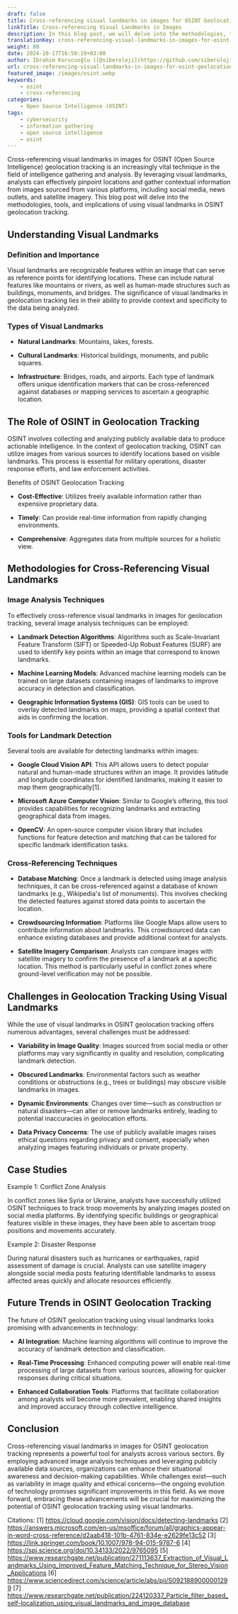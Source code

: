 ```yaml
---
draft: false
title: Cross-referencing visual landmarks in images for OSINT Geolocation Tracking from Images
linkTitle: Cross-referencing Visual Landmarks in Images
description: In this blog post, we will delve into the methodologies, tools, and implications of using visual landmarks in OSINT geolocation tracking.
translationKey: cross-referencing-visual-landmarks-in-images-for-osint-geolocation-tracking-from-images
weight: 80
date: 2024-10-17T16:50:19+03:00
author: İbrahim Korucuoğlu ([@siberoloji](https://github.com/siberoloji))
url: cross-referencing-visual-landmarks-in-images-for-osint-geolocation-tracking-from-images
featured_image: /images/osint.webp
keywords:
    - osint
    - cross-referencing
categories:
    - Open Source Intelligence (OSINT)
tags:
    - cybersecurity
    - information gathering
    - open source intelligence
    - osint
---
```



Cross-referencing visual landmarks in images for OSINT (Open Source Intelligence) geolocation tracking is an increasingly vital technique in the field of intelligence gathering and analysis. By leveraging visual landmarks, analysts can effectively pinpoint locations and gather contextual information from images sourced from various platforms, including social media, news outlets, and satellite imagery. This blog post will delve into the methodologies, tools, and implications of using visual landmarks in OSINT geolocation tracking.

## Understanding Visual Landmarks

### **Definition and Importance**

Visual landmarks are recognizable features within an image that can serve as reference points for identifying locations. These can include natural features like mountains or rivers, as well as human-made structures such as buildings, monuments, and bridges. The significance of visual landmarks in geolocation tracking lies in their ability to provide context and specificity to the data being analyzed.

### **Types of Visual Landmarks**

* **Natural Landmarks**: Mountains, lakes, forests.

* **Cultural Landmarks**: Historical buildings, monuments, and public squares.

* **Infrastructure**: Bridges, roads, and airports.
Each type of landmark offers unique identification markers that can be cross-referenced against databases or mapping services to ascertain a geographic location.

## The Role of OSINT in Geolocation Tracking

OSINT involves collecting and analyzing publicly available data to produce actionable intelligence. In the context of geolocation tracking, OSINT can utilize images from various sources to identify locations based on visible landmarks. This process is essential for military operations, disaster response efforts, and law enforcement activities.

Benefits of OSINT Geolocation Tracking

* **Cost-Effective**: Utilizes freely available information rather than expensive proprietary data.

* **Timely**: Can provide real-time information from rapidly changing environments.

* **Comprehensive**: Aggregates data from multiple sources for a holistic view.

## Methodologies for Cross-Referencing Visual Landmarks

### Image Analysis Techniques

To effectively cross-reference visual landmarks in images for geolocation tracking, several image analysis techniques can be employed:

* **Landmark Detection Algorithms**: Algorithms such as Scale-Invariant Feature Transform (SIFT) or Speeded-Up Robust Features (SURF) are used to identify key points within an image that correspond to known landmarks.

* **Machine Learning Models**: Advanced machine learning models can be trained on large datasets containing images of landmarks to improve accuracy in detection and classification.

* **Geographic Information Systems (GIS)**: GIS tools can be used to overlay detected landmarks on maps, providing a spatial context that aids in confirming the location.

### Tools for Landmark Detection

Several tools are available for detecting landmarks within images:

* **Google Cloud Vision API**: This API allows users to detect popular natural and human-made structures within an image. It provides latitude and longitude coordinates for identified landmarks, making it easier to map them geographically[1].

* **Microsoft Azure Computer Vision**: Similar to Google’s offering, this tool provides capabilities for recognizing landmarks and extracting geographical data from images.

* **OpenCV**: An open-source computer vision library that includes functions for feature detection and matching that can be tailored for specific landmark identification tasks.

### Cross-Referencing Techniques

* **Database Matching**: Once a landmark is detected using image analysis techniques, it can be cross-referenced against a database of known landmarks (e.g., Wikipedia's list of monuments). This involves checking the detected features against stored data points to ascertain the location.

* **Crowdsourcing Information**: Platforms like Google Maps allow users to contribute information about landmarks. This crowdsourced data can enhance existing databases and provide additional context for analysts.

* **Satellite Imagery Comparison**: Analysts can compare images with satellite imagery to confirm the presence of a landmark at a specific location. This method is particularly useful in conflict zones where ground-level verification may not be possible.

## Challenges in Geolocation Tracking Using Visual Landmarks

While the use of visual landmarks in OSINT geolocation tracking offers numerous advantages, several challenges must be addressed:

* **Variability in Image Quality**: Images sourced from social media or other platforms may vary significantly in quality and resolution, complicating landmark detection.

* **Obscured Landmarks**: Environmental factors such as weather conditions or obstructions (e.g., trees or buildings) may obscure visible landmarks in images.

* **Dynamic Environments**: Changes over time—such as construction or natural disasters—can alter or remove landmarks entirely, leading to potential inaccuracies in geolocation efforts.

* **Data Privacy Concerns**: The use of publicly available images raises ethical questions regarding privacy and consent, especially when analyzing images featuring individuals or private property.

## Case Studies

Example 1: Conflict Zone Analysis

In conflict zones like Syria or Ukraine, analysts have successfully utilized OSINT techniques to track troop movements by analyzing images posted on social media platforms. By identifying specific buildings or geographical features visible in these images, they have been able to ascertain troop positions and movements accurately.

Example 2: Disaster Response

During natural disasters such as hurricanes or earthquakes, rapid assessment of damage is crucial. Analysts can use satellite imagery alongside social media posts featuring identifiable landmarks to assess affected areas quickly and allocate resources efficiently.

## Future Trends in OSINT Geolocation Tracking

The future of OSINT geolocation tracking using visual landmarks looks promising with advancements in technology:

* **AI Integration**: Machine learning algorithms will continue to improve the accuracy of landmark detection and classification.

* **Real-Time Processing**: Enhanced computing power will enable real-time processing of large datasets from various sources, allowing for quicker responses during critical situations.

* **Enhanced Collaboration Tools**: Platforms that facilitate collaboration among analysts will become more prevalent, enabling shared insights and improved accuracy through collective intelligence.

## Conclusion

Cross-referencing visual landmarks in images for OSINT geolocation tracking represents a powerful tool for analysts across various sectors. By employing advanced image analysis techniques and leveraging publicly available data sources, organizations can enhance their situational awareness and decision-making capabilities. While challenges exist—such as variability in image quality and ethical concerns—the ongoing evolution of technology promises significant improvements in this field. As we move forward, embracing these advancements will be crucial for maximizing the potential of OSINT geolocation tracking using visual landmarks.

Citations:
[1] <https://cloud.google.com/vision/docs/detecting-landmarks>
[2] <https://answers.microsoft.com/en-us/msoffice/forum/all/graphics-appear-in-word-cross-reference/d2aab418-101b-4761-834e-e2629fe13c52>
[3] <https://link.springer.com/book/10.1007/978-94-015-9787-6>
[4] <https://spj.science.org/doi/10.34133/2022/9765095>
[5] <https://www.researchgate.net/publication/271113637_Extraction_of_Visual_Landmarks_Using_Improved_Feature_Matching_Technique_for_Stereo_Vision_Applications>
[6] <https://www.sciencedirect.com/science/article/abs/pii/S0921889000001299>
[7] <https://www.researchgate.net/publication/224120337_Particle_filter_based_self-localization_using_visual_landmarks_and_image_database>
